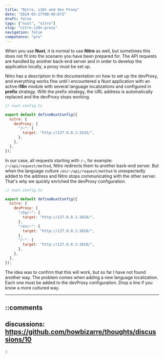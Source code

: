 ```yaml
---
title: "Nitro, i18n and Dev Proxy"
date: "2024-03-27T08:48:07Z"
draft: false
tags: ["nuxt", "nitro"]
slug: "nitro-i18n-proxy"
navigation: false
competence: "pro"
---
```


When you use **Nuxt**, it is normal to use **Nitro** as well, but sometimes this does not fit into the scenario you have been prepared for. The API requests are handled by another back-end server and in order to develop the application locally, a proxy must be set up.

<!-- more -->

Nitro has a description in the documentation on how to set up the devProxy, and everything works fine until I encountered a Nuxt application with an active **i18n** module with several language localizations and configured in **prefix** strategy. With the prefix strategy, the URL address is automatically replaced and the devProxy stops working.

```javascript
// nuxt.config.ts

export default defineNuxtConfig({
  nitro: {
    devProxy: {
      "/~": {
        target: "http://127.0.0.1:3243/",
      },
    },
  },
});
```

In our case, all requests starting with `/~`, for example: `/~/api/request/method`, Nitro redirects them to another back-end server. But when the language culture `/en/~/api/request/method` is unexpectedly added to the address and Nitro stops communicating with the other server. That's why we quickly enriched the devProxy configuration.

```javascript
// nuxt.config.ts

export default defineNuxtConfig({
  nitro: {
    devProxy: {
      "/bg/~": {
        target: "http://127.0.0.1:1818/",
      },
      "/en/~": {
        target: "http://127.0.0.1:1818/",
      },
      "/~": {
        target: "http://127.0.0.1:1818/",
      },
    },
  },
});
```

The idea was to confirm that this will work, but so far I have not found another way. The problem comes when adding a new language localization. Each one must be added to the devProxy configuration. Drop a line if you know a more cultured way.

---

::comments
---
discussions: https://github.com/howbizarre/thoughts/discussions/10
---
::
